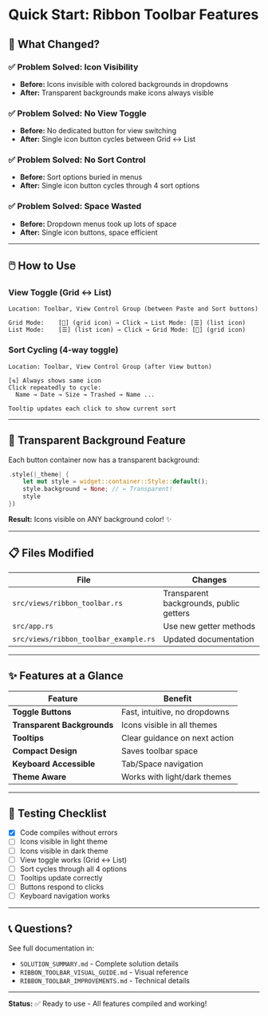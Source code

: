 # Quick Start: Ribbon Toolbar Features

## 🎯 What Changed?

### ✅ Problem Solved: Icon Visibility
- **Before:** Icons invisible with colored backgrounds in dropdowns
- **After:** Transparent backgrounds make icons always visible

### ✅ Problem Solved: No View Toggle
- **Before:** No dedicated button for view switching
- **After:** Single icon button cycles between Grid ↔ List

### ✅ Problem Solved: No Sort Control
- **Before:** Sort options buried in menus
- **After:** Single icon button cycles through 4 sort options

### ✅ Problem Solved: Space Wasted
- **Before:** Dropdown menus took up lots of space
- **After:** Single icon buttons, space efficient

---

## 🖱️ How to Use

### View Toggle (Grid ↔ List)
```
Location: Toolbar, View Control Group (between Paste and Sort buttons)

Grid Mode:    [🔲] (grid icon) → Click → List Mode: [☰] (list icon)
List Mode:    [☰] (list icon) → Click → Grid Mode: [🔲] (grid icon)
```

### Sort Cycling (4-way toggle)
```
Location: Toolbar, View Control Group (after View button)

[⇅] Always shows same icon
Click repeatedly to cycle:
  Name → Date → Size → Trashed → Name ...

Tooltip updates each click to show current sort
```

---

## 🎨 Transparent Background Feature

Each button container now has a transparent background:
```rust
.style(|_theme| {
    let mut style = widget::container::Style::default();
    style.background = None; // ← Transparent!
    style
})
```

**Result:** Icons visible on ANY background color! ✨

---

## 📋 Files Modified

| File | Changes |
|------|---------|
| `src/views/ribbon_toolbar.rs` | Transparent backgrounds, public getters |
| `src/app.rs` | Use new getter methods |
| `src/views/ribbon_toolbar_example.rs` | Updated documentation |

---

## ✨ Features at a Glance

| Feature | Benefit |
|---------|---------|
| **Toggle Buttons** | Fast, intuitive, no dropdowns |
| **Transparent Backgrounds** | Icons visible in all themes |
| **Tooltips** | Clear guidance on next action |
| **Compact Design** | Saves toolbar space |
| **Keyboard Accessible** | Tab/Space navigation |
| **Theme Aware** | Works with light/dark themes |

---

## 🚀 Testing Checklist

- [x] Code compiles without errors
- [ ] Icons visible in light theme
- [ ] Icons visible in dark theme
- [ ] View toggle works (Grid ↔ List)
- [ ] Sort cycles through all 4 options
- [ ] Tooltips update correctly
- [ ] Buttons respond to clicks
- [ ] Keyboard navigation works

---

## 📞 Questions?

See full documentation in:
- `SOLUTION_SUMMARY.md` - Complete solution details
- `RIBBON_TOOLBAR_VISUAL_GUIDE.md` - Visual reference
- `RIBBON_TOOLBAR_IMPROVEMENTS.md` - Technical details

---

**Status:** ✅ Ready to use - All features compiled and working!
